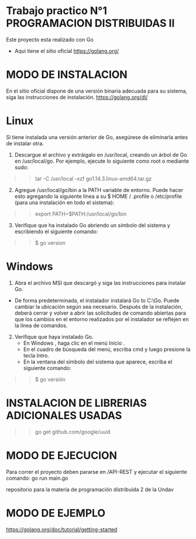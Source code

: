 
# Trabajo practico N°1 PROGRAMACION DISTRIBUIDAS II
Este proyecto esta realizado con Go 
- Aqui tiene el sitio oficial https://golang.org/ 

# MODO DE INSTALACION

En el sitio oficial dispone de una versión binaria adecuada para su sistema, siga las instrucciones de instalación.
https://golang.org/dl/ 
# Linux
Si tiene instalada una versión anterior de Go, asegúrese de eliminarla antes de instalar otra.

1. Descargue el archivo y extráigalo en /usr/local, creando un árbol de Go en /usr/local/go.
Por ejemplo, ejecute lo siguiente como root o mediante sudo:

>> tar -C /usr/local -xzf go1.14.3.linux-amd64.tar.gz

2. Agregue /usr/local/go/bin a la PATH variable de entorno.
Puede hacer esto agregando la siguiente línea a su $ HOME / .profile o /etc/profile (para una instalación en todo el sistema):

>> export PATH=$PATH:/usr/local/go/bin

3. Verifique que ha instalado Go abriendo un símbolo del sistema y escribiendo el siguiente comando:

>> $ go version
# Windows
1. Abra el archivo MSI que descargó y siga las instrucciones para instalar Go.
- De forma predeterminada, el instalador instalará Go to C:\Go. Puede cambiar la ubicación según sea necesario. Después de la instalación, deberá cerrar y volver a abrir las solicitudes de comando abiertas para que los cambios en el entorno realizados por el instalador se reflejen en la línea de comandos.

2. Verifique que haya instalado Go.
    - En Windows , haga clic en el menú Inicio .
    - En el cuadro de búsqueda del menú, escriba cmd y luego presione la tecla Intro.
    - En la ventana del símbolo del sistema que aparece, escriba el siguiente comando:
>> $ go versión

# INSTALACION DE LIBRERIAS ADICIONALES USADAS
>> go get github.com/google/uuid
# MODO DE EJECUCION
Para correr el proyecto deben pararse en    /API-REST  y ejecutar el siguiente comando:
go run main.go

repositorio para la materia de programación distribuida 2 de la Undav


# MODO DE EJEMPLO
 https://golang.org/doc/tutorial/getting-started 
